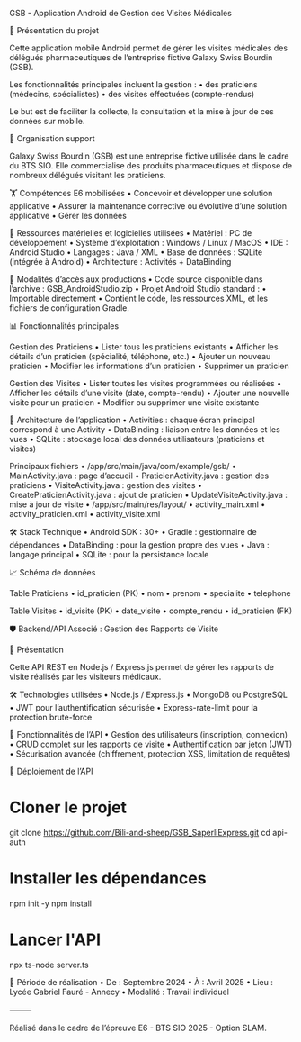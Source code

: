 GSB - Application Android de Gestion des Visites Médicales

📄 Présentation du projet

Cette application mobile Android permet de gérer les visites médicales des délégués pharmaceutiques de l’entreprise fictive Galaxy Swiss Bourdin (GSB).

Les fonctionnalités principales incluent la gestion :
	•	des praticiens (médecins, spécialistes)
	•	des visites effectuées (compte-rendus)

Le but est de faciliter la collecte, la consultation et la mise à jour de ces données sur mobile.

🏢 Organisation support

Galaxy Swiss Bourdin (GSB) est une entreprise fictive utilisée dans le cadre du BTS SIO. Elle commercialise des produits pharmaceutiques et dispose de nombreux délégués visitant les praticiens.

🏋️‍️ Compétences E6 mobilisées
	•	Concevoir et développer une solution applicative
	•	Assurer la maintenance corrective ou évolutive d’une solution applicative
	•	Gérer les données

🔧 Ressources matérielles et logicielles utilisées
	•	Matériel : PC de développement
	•	Système d’exploitation : Windows / Linux / MacOS
	•	IDE : Android Studio
	•	Langages : Java / XML
	•	Base de données : SQLite (intégrée à Android)
	•	Architecture : Activités + DataBinding

👥 Modalités d’accès aux productions
	•	Code source disponible dans l’archive : GSB_AndroidStudio.zip
	•	Projet Android Studio standard :
	•	Importable directement
	•	Contient le code, les ressources XML, et les fichiers de configuration Gradle.

📊 Fonctionnalités principales

Gestion des Praticiens
	•	Lister tous les praticiens existants
	•	Afficher les détails d’un praticien (spécialité, téléphone, etc.)
	•	Ajouter un nouveau praticien
	•	Modifier les informations d’un praticien
	•	Supprimer un praticien

Gestion des Visites
	•	Lister toutes les visites programmées ou réalisées
	•	Afficher les détails d’une visite (date, compte-rendu)
	•	Ajouter une nouvelle visite pour un praticien
	•	Modifier ou supprimer une visite existante

🔄 Architecture de l’application
	•	Activities : chaque écran principal correspond à une Activity
	•	DataBinding : liaison entre les données et les vues
	•	SQLite : stockage local des données utilisateurs (praticiens et visites)

Principaux fichiers
	•	/app/src/main/java/com/example/gsb/
	•	MainActivity.java : page d’accueil
	•	PraticienActivity.java : gestion des praticiens
	•	VisiteActivity.java : gestion des visites
	•	CreatePraticienActivity.java : ajout de praticien
	•	UpdateVisiteActivity.java : mise à jour de visite
	•	/app/src/main/res/layout/
	•	activity_main.xml
	•	activity_praticien.xml
	•	activity_visite.xml

🛠️ Stack Technique
	•	Android SDK : 30+
	•	Gradle : gestionnaire de dépendances
	•	DataBinding : pour la gestion propre des vues
	•	Java : langage principal
	•	SQLite : pour la persistance locale

📈 Schéma de données

Table Praticiens
	•	id_praticien (PK)
	•	nom
	•	prenom
	•	specialite
	•	telephone

Table Visites
	•	id_visite (PK)
	•	date_visite
	•	compte_rendu
	•	id_praticien (FK)

🛡️ Backend/API Associé : Gestion des Rapports de Visite

🔖 Présentation

Cette API REST en Node.js / Express.js permet de gérer les rapports de visite réalisés par les visiteurs médicaux.

🛠️ Technologies utilisées
	•	Node.js / Express.js
	•	MongoDB ou PostgreSQL
	•	JWT pour l’authentification sécurisée
	•	Express-rate-limit pour la protection brute-force

🚀 Fonctionnalités de l’API
	•	Gestion des utilisateurs (inscription, connexion)
	•	CRUD complet sur les rapports de visite
	•	Authentification par jeton (JWT)
	•	Sécurisation avancée (chiffrement, protection XSS, limitation de requêtes)

🔢 Déploiement de l’API

# Cloner le projet
 git clone https://github.com/Bili-and-sheep/GSB_SaperliExpress.git
 cd api-auth

# Installer les dépendances
 npm init -y
 npm install

# Lancer l'API
 npx ts-node server.ts

📆 Période de réalisation
	•	De : Septembre 2024
	•	À : Avril 2025
	•	Lieu : Lycée Gabriel Fauré - Annecy
	•	Modalité : Travail individuel

⸻

Réalisé dans le cadre de l’épreuve E6 - BTS SIO 2025 - Option SLAM.
